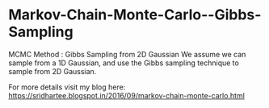 # Markov-Chain-Monte-Carlo--Gibbs-Sampling
MCMC Method : Gibbs Sampling from 2D Gaussian
We assume we can sample from a 1D Gaussian, and use the Gibbs sampling technique to sample from 2D Gaussian.

For more details visit my blog here: https://sridhartee.blogspot.in/2016/09/markov-chain-monte-carlo.html
